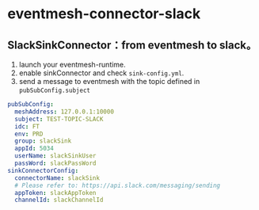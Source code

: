 # eventmesh-connector-slack

## SlackSinkConnector：from eventmesh to slack。

1. launch your eventmesh-runtime.
2. enable sinkConnector and check `sink-config.yml`.
3. send a message to eventmesh with the topic defined in `pubSubConfig.subject`
```yaml
pubSubConfig:
  meshAddress: 127.0.0.1:10000
  subject: TEST-TOPIC-SLACK
  idc: FT
  env: PRD
  group: slackSink
  appId: 5034
  userName: slackSinkUser
  passWord: slackPassWord
sinkConnectorConfig:
  connectorName: slackSink
  # Please refer to: https://api.slack.com/messaging/sending
  appToken: slackAppToken
  channelId: slackChannelId
```